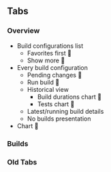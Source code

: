 ## Tabs
### Overview
* Build configurations list  
	* Favorites first  :checkered_flag:
	* Show more  :checkered_flag:
* Every build configuration  
	* Pending changes  :checkered_flag:
	* Run build  :checkered_flag:
	* Historical view  
		* Build durations chart  :checkered_flag:
		* Tests chart  :checkered_flag:
	* Latest/running build details
	* No builds presentation
* Chart :checkered_flag:

### Builds
### Old Tabs